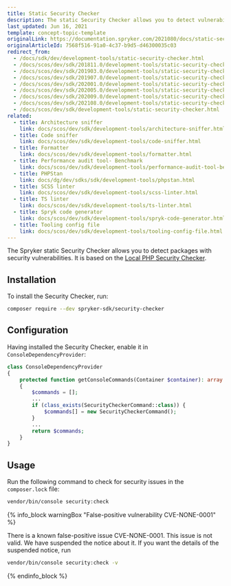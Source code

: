 ```yaml
---
title: Static Security Checker
description: The static Security Checker allows you to detect vulnerability issues in the composer.lock file
last_updated: Jun 16, 2021
template: concept-topic-template
originalLink: https://documentation.spryker.com/2021080/docs/static-security-checker
originalArticleId: 7568f516-91a0-4c37-b9d5-d46300035c03
redirect_from:
  - /docs/sdk/dev/development-tools/static-security-checker.html
  - /docs/scos/dev/sdk/201811.0/development-tools/static-security-checker.html
  - /docs/scos/dev/sdk/201903.0/development-tools/static-security-checker.html
  - /docs/scos/dev/sdk/201907.0/development-tools/static-security-checker.html
  - /docs/scos/dev/sdk/202001.0/development-tools/static-security-checker.html
  - /docs/scos/dev/sdk/202005.0/development-tools/static-security-checker.html
  - /docs/scos/dev/sdk/202009.0/development-tools/static-security-checker.html
  - /docs/scos/dev/sdk/202108.0/development-tools/static-security-checker.html
  - /docs/scos/dev/sdk/development-tools/static-security-checker.html
related:
  - title: Architecture sniffer
    link: docs/scos/dev/sdk/development-tools/architecture-sniffer.html
  - title: Code sniffer
    link: docs/scos/dev/sdk/development-tools/code-sniffer.html
  - title: Formatter
    link: docs/scos/dev/sdk/development-tools/formatter.html
  - title: Performance audit tool- Benchmark
    link: docs/scos/dev/sdk/development-tools/performance-audit-tool-benchmark.html
  - title: PHPStan
    link: docs/dg/dev/sdks/sdk/development-tools/phpstan.html
  - title: SCSS linter
    link: docs/scos/dev/sdk/development-tools/scss-linter.html
  - title: TS linter
    link: docs/scos/dev/sdk/development-tools/ts-linter.html
  - title: Spryk code generator
    link: docs/scos/dev/sdk/development-tools/spryk-code-generator.html
  - title: Tooling config file
    link: docs/scos/dev/sdk/development-tools/tooling-config-file.html
---
```


The Spryker static Security Checker allows you to detect packages with security vulnerabilities. It is based on the [Local PHP Security Checker](https://github.com/fabpot/local-php-security-checker).

## Installation

To install the Security Checker, run:

```bash
composer require --dev spryker-sdk/security-checker
```

## Configuration

Having installed the Security Checker, enable it in `ConsoleDependencyProvider`:

```php
class ConsoleDependencyProvider
{
    protected function getConsoleCommands(Container $container): array
    {
        $commands = [];
        ...
        if (class_exists(SecurityCheckerCommand::class)) {
            $commands[] = new SecurityCheckerCommand();
        }
        ...
        return $commands;
    }
}
```

## Usage

Run the following command to check for security issues in the `composer.lock` file:

```bash
vendor/bin/console security:check
```

{% info_block warningBox "False-positive vulnerability CVE-NONE-0001" %}

There is a known false-positive issue CVE-NONE-0001. This issue is not valid. We have suspended the notice about it. If you want the details of the suspended notice, run

```bash
vendor/bin/console security:check -v
```

{% endinfo_block %}
